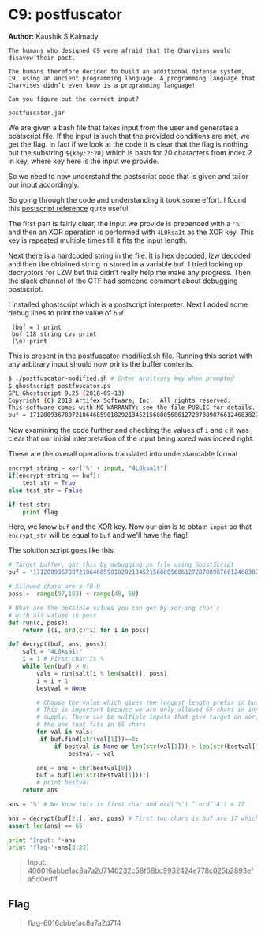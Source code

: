 # C9: postfuscator

**Author:** Kaushik S Kalmady

```
The humans who designed C9 were afraid that the Charvises would disavow their pact.

The humans therefore decided to build an additional defense system, C9, using an ancient programming language. A programming language that Charvises didn’t even know is a programming language!

Can you figure out the correct input?

postfuscator.jar
```

We are given a bash file that takes input from the user and generates a postscript file. If the input is such that the provided conditions are met, we get the flag. In fact if we look at the code it is clear that the flag is nothing but the substring `${key:2:20}` which is bash for 20 characters from index 2 in key, where key here is the input we provide.

So we need to now understand the postscript code that is given and tailor our input accordingly.

So going through the code and understanding it took some effort. I found this [postscript reference](https://atrey.karlin.mff.cuni.cz/~milanek/PostScript/Reference/) quite useful. 

The first part is fairly clear, the input we provide is prepended with a `'%'` and then an XOR operation is performed with `4L0ksa1t` as the XOR key. This key is repeated multiple times till it fits the input length.

Next there is a hardcoded string in the file. It is hex decoded, lzw decoded and then the obtained string in stored in a variable `buf`. I tried looking up decryptors for LZW but this didn't really help me make any progress. Then the slack channel of the CTF had someone comment about debugging postscript. 

I installed ghostscript which is a postscript interpreter. Next I added some debug lines to print the value of `buf`.

```
 (buf = ) print
 buf 118 string cvs print
 (\n) print
```

This is present in the [postfuscator-modified.sh](postfuscator-modified.sh) file. Running this script with any arbitrary input should now prints the buffer contents. 

```bash
$ ./postfuscator-modified.sh # Enter arbitrary key when prompted
$ ghostscript postfuscator.ps
GPL Ghostscript 9.25 (2018-09-13)
Copyright (C) 2018 Artifex Software, Inc.  All rights reserved.
This software comes with NO WARRANTY: see the file PUBLIC for details.
buf = 1712009367807218646859018292134521568805686127287089876612468382748236461208592688982686121828975882178245515674851882
```

Now examining the code further and checking the values of `i` and `c` it was clear that our initial interpretation of the input being xored was indeed right. 

These are the overall operations translated into understandable format
```python
encrypt_string = xor('%' + input, "4L0ksa1t")
if(encrypt_string == buf):
    test_str = True
else test_str = False

if test_str:
    print flag
```

Here, we know `buf` and the XOR key. Now our aim is to obtain `input` so that `encrypt_str` will be equal to `buf` and we'll have the flag!

The solution script goes like this:

```python
# Target buffer, got this by debugging ps file using GhostScript
buf = '1712009367807218646859018292134521568805686127287089876612468382748236461208592688982686121828975882178245515674851882'

# Allowed chars are a-f0-9
poss =  range(97,103) + range(48, 58)

# What are the possible values you can get by xor-ing char c
# with all values in poss
def run(c, poss):
    return [(i, ord(c)^i) for i in poss]

def decrypt(buf, ans, poss):
    salt = "4L0ksa1t"
    i = 1 # First char is %
    while len(buf) > 0:
        vals = run(salt[i % len(salt)], poss)
        i = i + 1
        bestval = None

        # Choose the value which gives the longest length prefix in buf when xored
        # This is important because we are only allowed 65 chars in input that we
        # supply. There can be multiple inputs that give target on xor, but we need
        # the one that fits in 65 chars
        for val in vals:
         if buf.find(str(val[1]))==0:
             if bestval is None or len(str(val[1])) > len(str(bestval[1])):
                 bestval = val

        ans = ans + chr(bestval[0])
        buf = buf[len(str(bestval[1])):]
        # print bestval 
    return ans

ans = '%' # We know this is first char and ord('%') ^ ord('4') = 17

ans = decrypt(buf[2:], ans, poss) # First two chars is buf are 17 which is ord('%') ^ ord('4')
assert len(ans) == 65

print "Input: "+ans
print 'flag-'+ans[3:23]

```

> Input: 406016abbe1ac8a7a2d7140232c58f68bc9932424e778c025b2893efa5d0edff

## Flag
> flag-6016abbe1ac8a7a2d714

